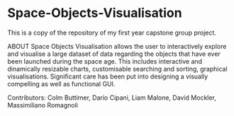 # Space-Objects-Visualisation
This is a copy of the repository of my first year capstone group project.

ABOUT
Space Objects Visualisation allows the user to interactively explore and visualise a large dataset of data regarding the objects that have ever been launched during the space age.
This includes interactive and dinamically resizable charts, customisable searching and sorting, graphical visualisations.
Significant care has been put into designing a visually compelling as well as functional GUI.

Contributors: Colm Buttimer, Dario Cipani, Liam Malone, David Mockler, Massimiliano Romagnoli
